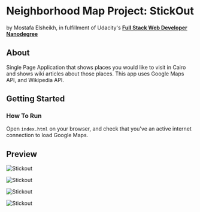 # Neighborhood Map Project: StickOut
by Mostafa Elsheikh, in fulfillment of Udacity's <i class="icon-cog"></i> **[Full Stack Web Developer Nanodegree](https://www.udacity.com/course/nd004)**

## About

Single Page Application that shows places you would like to visit in Cairo and shows wiki articles about those places. This app uses Google Maps API, and Wikipedia API.

## Getting Started

### How To Run

Open `index.html` on your browser, and check that you've an active internet connection to load Google Maps.

## Preview

![Stickout](https://github.com/Sasa94s/FullStack-ND/blob/master/Project%205/Preview/Preview01.PNG)

![Stickout](https://github.com/Sasa94s/FullStack-ND/blob/master/Project%205/Preview/Preview02.png)

![Stickout](https://github.com/Sasa94s/FullStack-ND/blob/master/Project%205/Preview/Preview03.png)

![Stickout](https://github.com/Sasa94s/FullStack-ND/blob/master/Project%205/Preview/Preview04.png)

